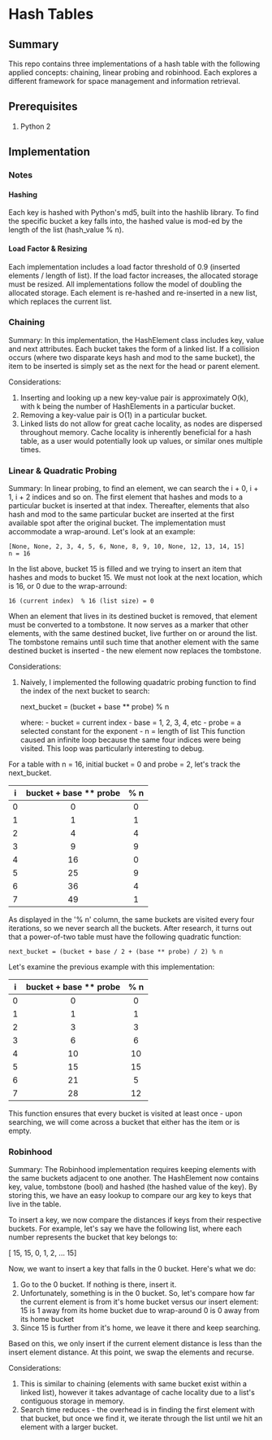 # Hash Tables

## Summary
This repo contains three implementations of a hash table with the following applied concepts: chaining, linear probing and robinhood. Each explores a different framework for space management and information retrieval.

## Prerequisites
1. Python 2

## Implementation
### Notes
#### Hashing
Each key is hashed with Python's md5, built into the hashlib library. To find the specific bucket a key falls into, the hashed value is mod-ed by the length of the list (hash_value % n).

#### Load Factor & Resizing
Each implementation includes a load factor threshold of 0.9 (inserted elements / length of list). If the load factor increases, the allocated storage must be resized. All implementations follow the model of doubling the allocated storage. Each element is re-hashed and re-inserted in a new list, which replaces the current list.

### Chaining
Summary: In this implementation, the HashElement class includes key, value and next attributes. Each bucket takes the form of a linked list. If a collision occurs (where two disparate keys hash and mod to the same bucket), the item to be inserted is simply set as the next for the head or parent element.

Considerations:
1. Inserting and looking up a new key-value pair is approximately O(k), with k being the number of HashElements in a particular bucket.
2. Removing a key-value pair is O(1) in a particular bucket.
3. Linked lists do not allow for great cache locality, as nodes are dispersed throughout memory. Cache locality is inherently beneficial for a hash table, as a user would potentially look up values, or similar ones multiple times.

### Linear & Quadratic Probing
Summary: In linear probing, to find an element, we can search the i + 0, i + 1, i + 2 indices and so on. The first element that hashes and mods to a particular bucket is inserted at that index. Thereafter, elements that also hash and mod to the same particular bucket are inserted at the first available spot after the original bucket. The implementation must accommodate a wrap-around. Let's look at an example:

    [None, None, 2, 3, 4, 5, 6, None, 8, 9, 10, None, 12, 13, 14, 15]
    n = 16

In the list above, bucket 15 is filled and we trying to insert an item that hashes and mods to bucket 15. We must not look at the next location, which is 16, or 0 due to the wrap-arround:

    16 (current index)  % 16 (list size) = 0

When an element that lives in its destined bucket is removed, that element must be converted to a tombstone. It now serves as a marker that other elements, with the same destined bucket, live further on or around the list. The tombstone remains until such time that another element with the same destined bucket is inserted - the new element now replaces the tombstone.

Considerations:
1. Naively, I implemented the following quadatric probing function to find the index of the next bucket to search:

    next_bucket = (bucket + base ** probe) % n

    where:
        - bucket = current index
        - base = 1, 2, 3, 4, etc
        - probe = a selected constant for the exponent
        - n = length of list
This function caused an infinite loop because the same four indices were being visited. This loop was particularly interesting to debug.

For a table with n = 16, initial bucket = 0 and probe = 2, let's track the next_bucket.

| i | bucket + base ** probe | % n |
|:-:|:----------------------:|:---:|
| 0 | 0                      | 0   |
| 1 | 1                      | 1   |
| 2 | 4                      | 4   |
| 3 | 9                      | 9   |
| 4 | 16                     | 0   |
| 5 | 25                     | 9   |
| 6 | 36                     | 4   |
| 7 | 49                     | 1   |

As displayed in the '% n' column, the same buckets are visited every four iterations, so we never search all the buckets. After research, it turns out that a power-of-two table must have the following quadratic function:

    next_bucket = (bucket + base / 2 + (base ** probe) / 2) % n

Let's examine the previous example with this implementation:

| i | bucket + base ** probe | % n |
|:-:|:----------------------:|:---:|
| 0 | 0                      | 0   |
| 1 | 1                      | 1   |
| 2 | 3                      | 3   |
| 3 | 6                      | 6   |
| 4 | 10                     | 10  |
| 5 | 15                     | 15  |
| 6 | 21                     | 5   |
| 7 | 28                     | 12  |

This function ensures that every bucket is visited at least once - upon searching, we will come across a bucket that either has the item or is empty.

### Robinhood
Summary: The Robinhood implementation requires keeping elements with the same buckets adjacent to one another. The HashElement now contains key, value, tombstone (bool) and hashed (the hashed value of the key). By storing this, we have an easy lookup to compare our arg key to keys that live in the table.

To insert a key, we now compare the distances if keys from their respective buckets. For example, let's say we have the following list, where each number represents the bucket that key belongs to:

[ 15, 15, 0, 1, 2, ... 15]

Now, we want to insert a key that falls in the 0 bucket. Here's what we do:
1. Go to the 0 bucket. If nothing is there, insert it.
2. Unfortunately, something is in the 0 bucket. So, let's compare how far the current element is from it's home bucket versus our insert element:
    15 is 1 away from its home bucket due to wrap-around
    0 is 0 away from its home bucket
3. Since 15 is further from it's home, we leave it there and keep searching.

Based on this, we only insert if the current element distance is less than the insert element distance. At this point, we swap the elements and recurse.

Considerations:
1. This is similar to chaining (elements with same bucket exist within a linked list), however it takes advantage of cache locality due to a list's contiguous storage in memory.
2. Search time reduces - the overhead is in finding the first element with that bucket, but once we find it, we iterate through the list until we hit an element with a larger bucket.
